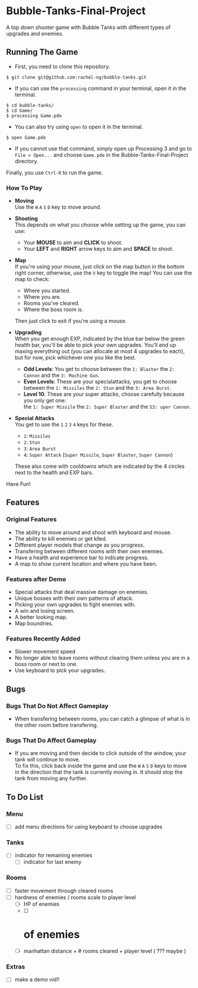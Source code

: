 # Bubble-Tanks-Final-Project
A top down shooter game with Bubble Tanks with different types of upgrades and enemies.

## Running The Game
* First, you need to clone this repository.
```
$ git clone git@github.com:rachel-ng/bubble-tanks.git
```
* If you can use the `processing` command in your terminal, open it in the terminal.
```
$ cd bubble-tanks/
$ cd Game/
$ processing Game.pde
```
* You can also try using `open` to open it in the terminal.
```
$ open Game.pde
```
* If you cannot use that command, simply open up Processing 3 and go to `File > Open...` and choose `Game.pde` in the Bubble-Tanks-Final-Project directory.

Finally, you use `Ctrl-R` to run the game.

### How To Play
* **Moving**  
  Use the  `W`  `A`  `S`  `D`  key to move around. 
* **Shooting**  
  This depends on what you choose while setting up the game, you can use: 
  * Your **MOUSE** to aim and **CLICK** to shoot.
  * Your **LEFT** and **RIGHT** arrow keys to aim and **SPACE** to shoot.
* **Map**  <!-- If there's a place you got to go I'm the one you need to know I'm the map -->  
  If you're using your mouse, just click on the map button in the bottom right corner, otherwise, use the `V` key to toggle the map! You can use the map to check:  
  * Where you started.
  * Where you are.
  * Rooms you've cleared.
  * Where the boss room is.
  
  Then just click to exit if you're using a mouse.

* **Upgrading**  
  When you get enough EXP, indicated by the blue bar below the green health bar, you'll be able to pick your own upgrades. You'll end up maxing everything out (you can allocate at most 4 upgrades to each), but for now, pick whichever one you like the best.
  * **Odd Levels**: You get to choose between the `1: Blaster` the `2: Cannon` and the `3: Machine Gun`.
  * **Even Levels**: These are your specialattacks, you get to choose between the `1: Missiles` the `2: Stun` and the `3: Area Burst`.
  * **Level 10**: These are your super attacks, choose carefully because you only get one:  
    the `1: Super Missile` the `2: Super Blaster` and the `S3: uper Cannon`.
    
* **Special Attacks**  
  You get to use the  `1`  `2`  `3`  `4` keys for these. 
  * `1`: `Missiles`
  * `2`: `Stun`
  * `3`: `Area Burst`
  * `4`: `Super Attack` (`Super Missile`, `Super Blaster`, `Super Cannon`)
  
  These also come with cooldowns which are indicated by the 4 circles next to the health and EXP bars. 
  
Have Fun!

## Features

### Original Features
* The ability to move around and shoot with keyboard and mouse.
* The ability to kill enemies or get klled.
* Different player models that change as you progress.
* Transfering between different rooms with their own enemies.
* Have a health and experience bar to indicate progress.
* A map to show current location and where you have been.

### Features after Demo
* Special attacks that deal massive damage on enemies.
* Unique bosses with their own patterns of attack.
* Picking your own upgrades to fight enemies with.
* A win and losing screen.
* A better looking map.
* Map boundries.

### Features Recently Added 
* Slower movement speed 
* No longer able to leave rooms without clearing them unless you are in a boss room or next to one.
* Use keyboard to pick your upgrades. 

## Bugs

### Bugs That Do Not Affect Gameplay
* When transfering between rooms, you can catch a glimpse of what is in the other room before transfering.

### Bugs That Do Affect Gameplay
* If you are moving and then decide to click outside of the window, your tank will continue to move.  
  To fix this, click back inside the game and use the  `W`  `A`  `S`  `D`  keys to move in the direction that the tank is currently moving in. It should stop the tank from moving any further.

## To Do List 

### Menu 
- [ ] add menu directions for using keyboard to choose upgrades

### Tanks
- [ ] indicator for remaining enemies 
  - [ ] indicator for last enemy 

### Rooms
- [ ] faster movement through cleared rooms
- [ ] hardness of enemies / rooms scale to player level 
  - [ ] HP of enemies 
  - [ ] # of enemies 
  - [ ] manhattan distance + # rooms cleared + player level ( ??? maybe ) 

### Extras 
- [ ] make a demo vid!! 
